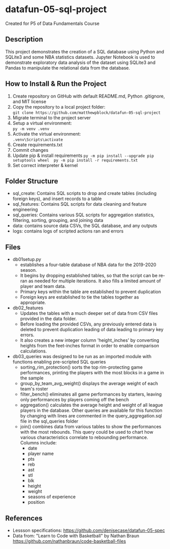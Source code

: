 # datafun-05-sql-project
Created for P5 of Data Fundamentals Course

## Description
This project demonstrates the creation of a SQL database using Python and SQLite3 and some NBA statistics datasets. Jupyter Notebook is used to demonstrate exploratory data analysis of the  dataset using SQLite3 and Pandas to manipulate the relational data from the database.

## How to Install & Run the Project
1. Create repository on GitHub with default README.md, Python .gitignore, and MIT license
2. Copy the repository to a local project folder:  
`git clone https://github.com/matthewpblock/datafun-05-sql-project`  
3. Migrate terminal to the project server
4. Setup a virtual environment:  
`py -m venv .venv`  
5. Activate the virtual environment:  
`.venv\Scripts\activate`  
6. Create requirements.txt
7. Commit changes
8. Update pip & install requirements
```py -m pip install --upgrade pip setuptools wheel  py -m pip install -r requirements.txt```  
9. Set correct interpreter & kernel  

## Folder Structure
- sql_create: Contains SQL scripts to drop and create tables (including foreign keys), and insert records to a table
- sql_features: Contains SQL scripts for data cleaning and feature engineering
- sql_queries: Contains various SQL scripts for aggregation statistics, filtering, sorting, grouping, and joining data
- data: contains source data CSVs, the SQL database, and any outputs
- logs: contains logs of scripted actions ran and errors

## Files
- db01setup.py
  - establishes a four-table database of NBA data for the 2019-2020 season.
  - It begins by dropping established tables, so that the script can be re-ran as needed for multiple iterations. It also fills a limited amount of player and team data. 
  - Primary keys within the table are established to prevent duplication 
  - Foreign keys are established to tie the tables together as appropriate.
- db02_features 
  - Updates the tables with a much deeper set of data from CSV files provided in the data folder. 
  - Before loading the provided CSVs, any previously entered data is deleted to prevent duplication leading of data leading to primary key errors.
  - It also creates a new integer column 'height_inches' by converting heights from the feet-inches format in order to enable comparison calculations.
- db03_queries was designed to be run as an imported module with functions enabling pre-scripted SQL queries
  - sorting_rim_protection() sorts the top rim-protecting game performances, printing the players with the most blocks in a game in the sample
  - group_by_team_avg_weight() displays the average weight of each team's roster
  - filter_bench() eliminates all game performances by starters, leaving only performances by players coming off the bench
  - aggregation() calculates the average height and weight of all league players in the database. Other queries are available for this function by changing with lines are commented in the query_aggregation.sql file in the sql_queries folder
  - join() combines data from various tables to show the performances with the most rebounds. This query could be used to chart how various characteristics correlate to rebounding performance. Columns include:
    - date
    - player name
    - pts
    - reb
    - ast
    - stl
    - blk
    - height
    - weight
    - seasons of experience
    - position
  
## References
- Lessson specifications: https://github.com/denisecase/datafun-05-spec  
- Data from: "Learn to Code with Basketball" by Nathan Braun https://github.com/nathanbraun/code-basketball-files  
